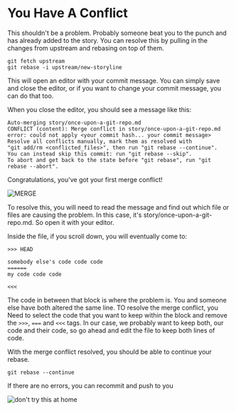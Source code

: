 # You Have A Conflict

This shouldn't be a problem. Probably someone beat you to the punch and has
already added to the story. You can resolve this by pulling in the changes from
upstream and rebasing on top of them.

```
git fetch upstream
git rebase -i upstream/new-storyline
```
This will open an editor with your commit message. You can simply save and
close the editor, or if you want to change your commit message, you can do that
too.

When you close the editor, you should see a message like this:

```
Auto-merging story/once-upon-a-git-repo.md
CONFLICT (content): Merge conflict in story/once-upon-a-git-repo.md
error: could not apply <your commit hash... your commit message>
Resolve all conflicts manually, mark them as resolved with
"git add/rm <conflicted_files>", then run "git rebase --continue".
You can instead skip this commit: run "git rebase --skip".
To abort and get back to the state before "git rebase", run "git rebase --abort".
```

Congratulations, you've got your first merge conflict!

![MERGE](https://cdn-images-1.medium.com/max/1600/1*McV_rylg2T2Y6dOb1x3wCw.gif)


To resolve this, you will need to read the message and find out which file or
files are causing the problem. In this case, it's
story/once-upon-a-git-repo.md. So open it with your editor.

Inside the file, if you scroll down, you will eventually come to:

```
>>> HEAD

somebody else's code code code
======
my code code code

<<<
```

The code in between that block is where the problem is. You and someone else
have both altered the same line. TO resolve the merge conflict, you Need to
select the code that you want to keep within the block and remove the `>>>`,
`===` and `<<<` tags. In our case, we probably want to keep both, our code and
their code, so go ahead and edit the file to keep both lines of code.

With the merge conflict resolved, you should be able to continue your rebase.

```
git rebase --continue
```

If there are no errors, you can recommit and push to you

![don't try this at
home](https://cdn-images-1.medium.com/max/1600/1*h_k_S8AKyK84BHrNZsaQOA.png)
